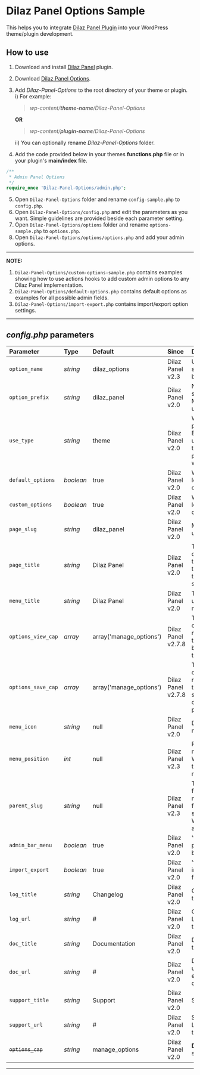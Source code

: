 # Dilaz Panel Options Sample
This helps you to integrate [Dilaz Panel Plugin](https://github.com/Rodgath/Dilaz-Panel-Plugin) into your WordPress theme/plugin development. 

## How to use
1. Download and install [Dilaz Panel](https://github.com/Rodgath/Dilaz-Panel-Plugin/archive/master.zip) plugin.
2. Download [Dilaz Panel Options](https://github.com/Rodgath/Dilaz-Panel-Options/archive/master.zip).
3. Add *Dilaz-Panel-Options* to the root directory of your theme or plugin. <br />
   i) For example: <br />
      > *wp-content/__theme-name__/Dilaz-Panel-Options*
      
      __OR__
      
      > *wp-content/__plugin-name__/Dilaz-Panel-Options* <br />
      
   ii) You can optionally rename *Dilaz-Panel-Options* folder.
4. Add the code provided below in your themes __functions.php__ file or in your plugin's __main/index__ file. 
```php
/**
 * Admin Panel Options
 */
require_once 'Dilaz-Panel-Options/admin.php';
```
5. Open ```Dilaz-Panel-Options``` folder and rename ```config-sample.php``` to ```config.php```.
6. Open ```Dilaz-Panel-Options/config.php``` and edit the parameters as you want. Simple guidelines are provided beside each parameter setting.
7. Open ```Dilaz-Panel-Options/options``` folder and rename ```options-sample.php``` to ```options.php```.
8. Open ```Dilaz-Panel-Options/options/options.php``` and add your admin options. 

***

__NOTE:__
1. ```Dilaz-Panel-Options/custom-options-sample.php``` contains examples showing how to use actions hooks to add custom admin options to any Dilaz Panel implementation.
2. ```Dilaz-Panel-Options/default-options.php``` contains default options as examples for all possible admin fields.
3. ```Dilaz-Panel-Options/import-export.php``` contains import/export option settings.

***

## *config.php* parameters

| Parameter     | Type    | Default | Since  | Details |
| :------------- |:----------|:----------| :-------------| :----- |
| `option_name`   | *string* | dilaz_options | Dilaz Panel v2.3 | Used to save settings. Must be unique. |
| `option_prefix` | *string* | dilaz_panel | Dilaz Panel v2.0 | Not used to save settings. Must be unique. |
| `use_type` | *string* | theme | Dilaz Panel v2.0 | Where the panel is used. Enter `theme` if used within a theme OR `plugin` if used within a plugin |
| `default_options` | *boolean* | true | Dilaz Panel v2.0 | Whether to load default options. |
| `custom_options` | *boolean* | true | Dilaz Panel v2.0 | Whether to load custom options. |
| `page_slug` | *string* | dilaz_panel | Dilaz Panel v2.0 | Must be unique. |
| `page_title` | *string* | Dilaz Panel | Dilaz Panel v2.0 | The text to be displayed in the title tags of the page when the menu is selected. |
| `menu_title` | *string* | Dilaz Panel | Dilaz Panel v2.0 | The text to be used for the menu. |
| `options_view_cap` | *array* | array('manage_options') | Dilaz Panel v2.7.8 | The capabilities required for this menu to be displayed to the user. |
| `options_save_cap` | *array* | array('manage_options') | Dilaz Panel v2.7.8 | The capabilities required for the user to save the options for the panel. |
| `menu_icon` | *string* | null | Dilaz Panel v2.0 | Dashicon menu icon. |
| `menu_position` | *int* | null | Dilaz Panel v2.3 | Position in menu order. Works with top-level menu only. |
| `parent_slug` | *string* | null | Dilaz Panel v2.3 | The slug name for the parent menu (or the file name of a standard WordPress admin page). |
| `admin_bar_menu` | *boolean* | true | Dilaz Panel v2.0 | 'true' to show panel in admin bar menu. |
| `import_export` | *boolean* | true | Dilaz Panel v2.0 | 'true' to enable import/export field. |
| `log_title` | *string* | Changelog | Dilaz Panel v2.0 | Changlelog title. |
| `log_url` | *string* | # | Dilaz Panel v2.0 | Changlelog url. Leave empty to disable. |
| `doc_title` | *string* | Documentation | Dilaz Panel v2.0 | Documentation title. |
| `doc_url` | *string* | # | Dilaz Panel v2.0 | Documentation url. Leave empty to disable. |
| `support_title` | *string* | Support | Dilaz Panel v2.0 | Support title. |
| `support_url` | *string* | # | Dilaz Panel v2.0 | Support url. Leave empty to disable. |
| ~~`options_cap`~~ | *string* | manage_options | Dilaz Panel v2.0 | __Deprecated__ since v2.7.8. |

*** 

